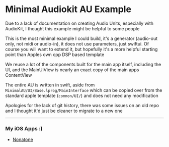 #  Minimal Audiokit AU Example
Due to a lack of documentation on creating Audio Units, especially with AudioKit, I thought this example might be helpful to some people

This is the most minimal example I could build, it's a generator (audio-out only, not midi or audio-in), it does not use parameters, just swiftui. Of course you will want to extend it, but hopefully it's a more helpful starting point than Apples own cpp DSP based template

We reuse a lot of the components built for the main app itself, including the UI, and the MainUIView is nearly an exact copy of the main apps ContentView

The entire AU is written in swift, aside from `MinimalAU/UI/Base.lprog/MainInterface` which can be copied over from the standard apple template (`common/UI/`) and does not need any modification

Apologies for the lack of git history, there was some issues on an old repo and I thought it'd just be cleaner to migrate to a new one

---

### My iOS Apps :)
- [Nonatone](https://apps.apple.com/gb/app/nonatone/id6502920821)
